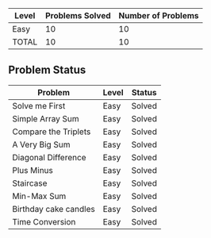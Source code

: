 |Level|Problems Solved|Number of Problems|
|-----|---------------|------------------|
|Easy|10|10
|TOTAL|10|10|

Problem Status
---
|Problem|Level|Status|
|-------|-----|------|
|Solve me First|Easy|Solved|
|Simple Array Sum|Easy|Solved|
|Compare the Triplets|Easy|Solved|
|A Very Big Sum|Easy|Solved|
|Diagonal Difference|Easy|Solved|
|Plus Minus|Easy|Solved|
|Staircase|Easy|Solved|
|Min-Max Sum|Easy|Solved|
|Birthday cake candles|Easy|Solved|
|Time Conversion|Easy|Solved|

